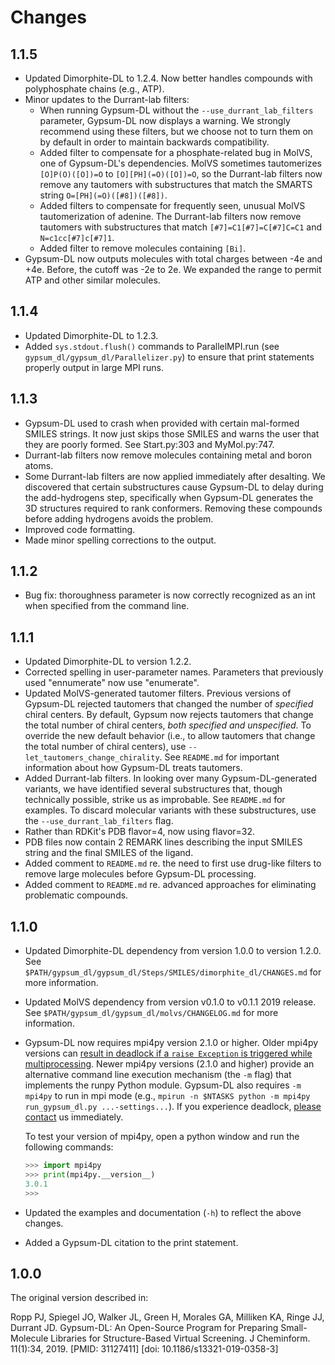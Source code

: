 Changes
=======

1.1.5
-----

* Updated Dimorphite-DL to 1.2.4. Now better handles compounds with
  polyphosphate chains (e.g., ATP).
* Minor updates to the Durrant-lab filters:
  * When running Gypsum-DL without the `--use_durrant_lab_filters` parameter,
    Gypsum-DL now displays a warning. We strongly recommend using these
    filters, but we choose not to turn them on by default in order to maintain
    backwards compatibility.
  * Added filter to compensate for a phosphate-related bug in MolVS, one of
    Gypsum-DL's dependencies. MolVS sometimes tautomerizes `[O]P(O)([O])=O` to
    `[O][PH](=O)([O])=O`, so the Durrant-lab filters now remove any tautomers
    with substructures that match the SMARTS string `O=[PH](=O)([#8])([#8])`.
  * Added filters to compensate for frequently seen, unusual MolVS
    tautomerization of adenine. The Durrant-lab filters now remove tautomers
    with substructures that match `[#7]=C1[#7]=C[#7]C=C1` and
    `N=c1cc[#7]c[#7]1`.
  * Added filter to remove molecules containing `[Bi]`.
* Gypsum-DL now outputs molecules with total charges between -4e and +4e.
  Before, the cutoff was -2e to 2e. We expanded the range to permit ATP and
  other similar molecules.

1.1.4
-----

* Updated Dimorphite-DL to 1.2.3.
* Added `sys.stdout.flush()` commands to ParallelMPI.run (see
  `gypsum_dl/gypsum_dl/Parallelizer.py`) to ensure that print statements
  properly output in large MPI runs.

1.1.3
-----

* Gypsum-DL used to crash when provided with certain mal-formed SMILES
  strings. It now just skips those SMILES and warns the user that they are
  poorly formed. See Start.py:303 and MyMol.py:747.
* Durrant-lab filters now remove molecules containing metal and boron atoms.
* Some Durrant-lab filters are now applied immediately after desalting. We
  discovered that certain substructures cause Gypsum-DL to delay during the
  add-hydrogens step, specifically when Gypsum-DL generates the 3D structures
  required to rank conformers. Removing these compounds before adding
  hydrogens avoids the problem.
* Improved code formatting.
* Made minor spelling corrections to the output.

1.1.2
-----

* Bug fix: thoroughness parameter is now correctly recognized as an int when
  specified from the command line.

1.1.1
-----

* Updated Dimorphite-DL to version 1.2.2.
* Corrected spelling in user-parameter names. Parameters that previously used
  "ennumerate" now use "enumerate".
* Updated MolVS-generated tautomer filters. Previous versions of Gypsum-DL
  rejected tautomers that changed the number of _specified_ chiral centers. By
  default, Gypsum now rejects tautomers that change the total number of chiral
  centers, _both specified and unspecified_. To override the new default
  behavior (i.e., to allow tautomers that change the total number of chiral
  centers), use `--let_tautomers_change_chirality`. See `README.md` for
  important information about how Gypsum-DL treats tautomers.
* Added Durrant-lab filters. In looking over many Gypsum-DL-generated
  variants, we have identified several substructures that, though technically
  possible, strike us as improbable. See `README.md` for examples. To discard
  molecular variants with these substructures, use the
  `--use_durrant_lab_filters` flag.
* Rather than RDKit's PDB flavor=4, now using flavor=32.
* PDB files now contain 2 REMARK lines describing the input SMILES string and
  the final SMILES of the ligand.
* Added comment to `README.md` re. the need to first use drug-like filters to
  remove large molecules before Gypsum-DL processing.
* Added comment to `README.md` re. advanced approaches for eliminating
  problematic compounds.

1.1.0
-----

* Updated Dimorphite-DL dependency from version 1.0.0 to version 1.2.0. See
  `$PATH/gypsum_dl/gypsum_dl/Steps/SMILES/dimorphite_dl/CHANGES.md` for more
  information.
* Updated MolVS dependency from version v0.1.0 to v0.1.1 2019 release. See
  `$PATH/gypsum_dl/gypsum_dl/molvs/CHANGELOG.md` for more information.
* Gypsum-DL now requires mpi4py version 2.1.0 or higher. Older mpi4py versions
  can [result in deadlock if a `raise Exception` is triggered while
  multiprocessing](https://mpi4py.readthedocs.io/en/stable/mpi4py.run.html).
  Newer mpi4py versions (2.1.0 and higher) provide an alternative command line
  execution mechanism (the `-m` flag) that implements the runpy Python module.
  Gypsum-DL also requires `-m mpi4py` to run in mpi mode (e.g., `mpirun -n
  $NTASKS python -m mpi4py run_gypsum_dl.py ...-settings...`). If you
  experience deadlock, [please contact](mailto:durrantj@pitt.edu) us
  immediately.

  To test your version of mpi4py, open a python window and run the following
  commands:

    ```python
    >>> import mpi4py
    >>> print(mpi4py.__version__)
    3.0.1
    >>>
    ```

* Updated the examples and documentation (`-h`) to reflect the above changes.
* Added a Gypsum-DL citation to the print statement.

1.0.0
-----

The original version described in:

Ropp PJ, Spiegel JO, Walker JL, Green H, Morales GA, Milliken KA, Ringe JJ,
Durrant JD. Gypsum-DL: An Open-Source Program for Preparing Small-Molecule
Libraries for Structure-Based Virtual Screening. J Cheminform. 11(1):34, 2019.
[PMID: 31127411] [doi: 10.1186/s13321-019-0358-3]
